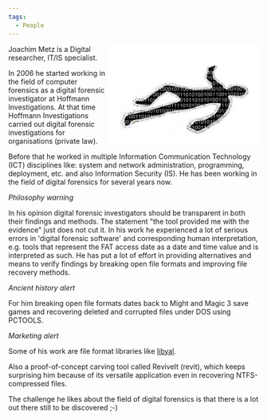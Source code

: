 ```yaml
---
tags:
  - People
---
```

<img src="../assets/images/Joachim_Metz.jpeg" align="right">

Joachim Metz is a Digital researcher, IT/IS specialist.

In 2006 he started working in the field of computer forensics as a
digital forensic investigator at Hoffmann Investigations. At that time
Hoffmann Investigations carried out digital forensic investigations for
organisations (private law).

Before that he worked in multiple Information Communication Technology
(ICT) disciplines like: system and network administration, programming,
deployment, etc. and also Information Security (IS). He has been working
in the field of digital forensics for several years now.

*Philosophy warning*

In his opinion digital forensic investigators should be transparent in
both their findings and methods. The statement "the tool provided me
with the evidence" just does not cut it. In his work he experienced a
lot of serious errors in 'digital forensic software' and corresponding
human interpretation, e.g. tools that represent the FAT access date as a
date and time value and is interpreted as such. He has put a lot of
effort in providing alternatives and means to verify findings by
breaking open file formats and improving file recovery methods.

*Ancient history alert*

For him breaking open file formats dates back to Might and Magic 3 save
games and recovering deleted and corrupted files under DOS using
PCTOOLS.

*Marketing alert*

Some of his work are file format libraries like [libyal](libyal.md).

Also a proof-of-concept carving tool called ReviveIt (revit), which keeps
surprising him because of its versatile application even in recovering
NTFS-compressed files.

The challenge he likes about the field of digital forensics is that
there is a lot out there still to be discovered ;-)
